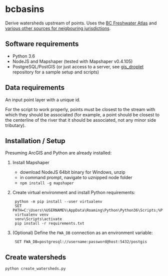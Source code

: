 # bcbasins

Derive watersheds upstream of points. Uses the [BC Freshwater Atlas](https://www2.gov.bc.ca/gov/content/data/geographic-data-services/topographic-data/freshwater) and [various other sources for neigbouring jurisdictions](notes_cross_boundary.md).

## Software requirements

- Python 3.6
- NodeJS and Mapshaper (tested with Mapshaper v0.4.105)
- PostgreSQL/PostGIS (or just access to a server, see [gis_droplet](https://github.com/smnorris/gis_droplet) repository for a sample setup and scripts)


## Data requirements

An input point layer with a unique id.

For the script to work properly, points must be closest to the stream with which they should be associated (for example, a point should be closest to the centerline of the river that it should be associated, not any minor side tributary).


## Installation / Setup

Presuming ArcGIS and Python are already installed:

1. Install Mapshaper
    - download NodeJS 64bit binary for Windows, unzip
    - in command prompt, navigate to uznipped node folder
    - `npm install -g mapshaper`

2. Create virtual environment and install Python requirements:

        python -m pip install --user virtualenv
        SET PATH=C:\Users\%USERNAME%\AppData\Roaming\Python\Python36\Scripts;%PATH%
        virtualenv venv
        venv\Scripts\activate
        pip install -r requirements.txt

3. (Optional) Define the `FWA_DB` connection as an environment variable:

        SET FWA_DB=postgresql://username:password@host:5432/postgis


## Create watersheds

    python create_watersheds.py
